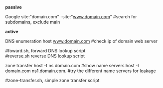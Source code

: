 **passive**

Google
site:"domain.com" -site:"www.domain.com" #search for subdomains, exclude main

**active**

DNS enumeration
host www.domain.com #check ip of domain web server

#foward.sh, forward DNS lookup script  
#reverse.sh reverse DNS lookup script

zone transfer
host -t ns domain.com #show name servers
host -l domain.com ns1.domain.com. #try the different name servers for leakage

#zone-transfer.sh, simple zone transfer script

